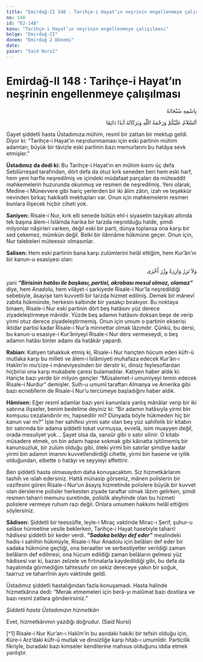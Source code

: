 ```yaml
---
title: "Emirdağ-II 148 : Tarihçe-i Hayat’ın neşrinin engellenmeye çalışılması"
no: 148
id: "E2-148"
konu: "Tarihçe-i Hayat’ın neşrinin engellenmeye çalışılması"
bolge: "Emirdağ-II"
donem: "Emirdağ 2 Dönemi"
date: 
yazar: "Said Nursî"
---
```


# Emirdağ-II 148 : Tarihçe-i Hayat’ın neşrinin engellenmeye çalışılması

<p class="arabic" dir="rtl" title="Meal: “Her türlü noksan sıfatlardan yüce olan Allah’ın adıyla.”">بِاسْمِهِ سُبْحَانَهُ</p>

<p class="arabic" dir="rtl" title="Meal: “Allah’ın selâmı, rahmeti ve bereketleri, ebedî ve dâimî olarak üzerinize olsun.”">اَلسَّلاَمُ عَلَيْكُمْ وَرَحْمَةُ اللّٰهِ وَبَرَكَاتُهُ اَبَدًا دَائِمًا</p>

Gayet şiddetli hasta Üstadımıza mühim, resmî bir zattan bir mektup geldi. Diyor ki: “Tarihçe-i Hayat’ın neşrolunmaması için eski partinin mühim adamları, büyük bir tâvizle eski partinin bazı memurlarını bu hatâya sevk etmişler.”

**Üstadımız da dedi ki:** Bu Tarihçe-i Hayat’ın en mühim kısmı üç defa Sebilürreşad tarafından, dört defa da otuz kırk seneden beri hem eski harf, hem yeni harfle neşredilmiş ve içindeki müdafaat parçaları da müteaddit mahkemelerin huzurunda okunmuş ve resmen de neşredilmiş. Yeni olarak, Medine-i Münevvere gibi hariç yerlerden bir iki âlim zâtın, izah ve teşekkür nevinden birkaç hakikatli mektupları var. Onun için mahkemelerin resmen bunlara ilişecek hiçbir ciheti yok.

**Saniyen:** Risale-i Nur, kırk elli senede bütün ehl-i siyasetin tazyikatı altında tek başına âlem-i İslâmda harika bir tarzda neşrolduğu halde, şimdi milyonlar nâşirleri varken, değil eski bir parti, dünya toplansa ona karşı bir sed çekemez, mümkün değil. Belki bir ilânnâme hükmüne geçer. Onun için, Nur talebeleri müteessir olmasınlar.

**Salisen:** Hem eski partinin bana karşı zulümlerini helâl ettiğim, hem Kur’ân’ın bir kanun-u esasiyesi olan:

<p class="arabic" dir="rtl" title="Meal: “Hiçbir günahkâr başka bir günahkârın yükünü yüklenmez.” [En’âm Sûresi, 6:164; İsrâ Sûresi, 17:15; Fâtır Sûresi, 35:18; Zümer Sûresi, 39:7]">وَلاَ تَزِرُ وَازِرَةٌ وِزْرَ اُخْرٰى</p>

yani ***“Birisinin hatâsı ile başkası, partisi, akrabası mesul olmaz, olamaz”*** diye, hem Anadolu, hem vilâyet-i şarkiyede Risale-i Nur’la neşredildiği sebebiyle, âsayişe tam kuvvetli bir tarzda hizmet edilmiş. Demek bir mânevî zabıta hükmünde, herkesin kalbinde bir yasakçı bırakıyor. Bu noktaya binaen, Risale-i Nur eski partinin dört beş hatâsını yüz derece ziyadeleştirmeye mânidir. Yüzde beş adamın hatâsını doksan beşe de verip yirmi otuz derece ziyadeleştirmemiş. Onun için umum o partinin ekserisi iktidar partisi kadar Risale-i Nur’a minnettar olmak lâzımdır. Çünkü, bu dersi, bu kanun-u esasiye-i Kur’âniyeyi Risale-i Nur ders vermeseydi, o beş adamın hatâsı binler adamı da hatâkâr yapardı.

**Rabian:** Katiyen tahakkuk etmiş ki, Risale-i Nur hariçten hücum eden küfr-ü mutlaka karşı bu milleti ve âlem-i İslâmiyeti muhafaza edecek Kur’ân-ı Hakîm’in mu’cize-i mâneviyesinden bir derstir ki, dinsiz feylesoflardan hiçbirisi ona karşı mukabele çaresi bulamadılar. Katiyen haber aldık ki: Hariçte bazı yerde bir milyon gençler “Müsalemet-i umumiyeyi temin edecek Risale-i Nurdur” demişler. Sulh-u umumî taraftarı Almanya ve Amerika gibi bazı ecnebîlerin de Risale-i Nur’u tercümeye başladığını haber aldık.

**Hâmisen:** Eğer resmî adamlar bazı yeni kanunlara yanlış mânâlar verip bir iki satırına ilişseler, benim bedelime deyiniz ki: “Bir adamın hatâsıyla yirmi bin komşusu cezalandırılır mı, hapsedilir mi? Dünyada böyle hükmeden hiç bir kanun var mı?” İşte her sahifesi yirmi satır olan beş yüz sahifelik bir kitabın bir satırında bir adama şiddetli tokat vurmuşsa, evvelâ, isim muayyen değil, orada mesuliyet yok... Şayet olsa da, sansür gibi o satır silinir. O kitabı müsadere etmek, on bin adamı hapse sokmak gibi kâinatta işitilmemiş bir kanunsuzluk, bir zulüm olduğu gibi, öteki yirmi bin satırlar şimdiye kadar yirmi bin adamın imanını kuvvetlendirdiği cihetle, yirmi bin hasene ve iyilik olduğundan, elbette o hatâyı ve seyyieyi affettirir.

Ben şiddetli hasta olmasaydım daha konuşacaktım. Siz hizmetkârlarım tashih ve ıslah edersiniz. Hattâ münasip görseniz, mânen polislerin bir vazifesini gören Risale-i Nur’un âsayiş hizmetinde polislere büyük bir kuvvet olan derslerine polisler herkesten ziyade taraftar olmak lâzım gelirken, şimdi resmen taharri memuru suretinde, polislik aleyhinde olan bu hizmeti polislere vermeye ruhum razı değil. Onlara umumen hakkımı helâl ettiğimi söylersiniz.

**Sâdisen:** Şiddetli bir teessüfle, leyle-i Miraç vaktinde Mirac-ı Şerif, şuhur-u selâse hürmetine vesile beklerken, Tarihçe-i Hayat hasebiyle taharrî hâdisesi şiddetli bir keder verdi. ***“Sadaka belâyı def eder”*** mealindeki hadis-i sahihin hükmüyle, Risale-i Nur Anadolu için belâları def eder bir sadaka hükmüne geçtiği, ona beraatler ve serbestiyetler verildiği zaman belâların def edilmesi, ona hücum edildiği zaman belâların gelmesi yüz hâdisesi var ki, bazan zelzele ve fırtınalarla kaydedildiği gibi, bu defa da hayatımda görmediğim tahtessıfır on sekiz dereceye yakın bir soğuk, taarruz ve taharrînin aynı vaktinde geldi.

Üstadımız şiddetli hastalığından fazla konuşamadı. Hasta halinde hizmetkârına dedi: “Merak etmemeleri için berâ-yı malûmat bazı dostlara ve bazı resmî zatlara gönderirsiniz.”

*Şiddetli hasta Üstadımızın hizmetkârı*

Evet, hizmetkârımın yazdığı doğrudur. (Said Nursi)

[^1] Risale-i Nur Kur’an-ı Hakîm’in bu asırdaki hakiki bir tefsiri olduğu için, Küre-i Arz’daki küfr-ü mutlak ve dinsizliğe karşı hitab-ı umumîdir. Particilik fikriyle, buradaki bazı kimseler kendilerine mahsus olduğunu iddia etmek yanlıştır.

